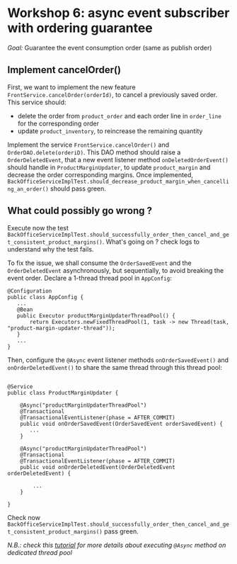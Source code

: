 # Workshop 6: async event subscriber with ordering guarantee

_Goal:_ 
Guarantee the event consumption order (same as publish order)

## Implement cancelOrder()

First, we want to implement the new feature `FrontService.cancelOrder(orderId)`, to cancel a previously saved order.
This service should:
* delete the order from `product_order` and each order line in `order_line` for the corresponding order
* update `product_inventory`, to reincrease the remaining quantity

Implement the service `FrontService.cancelOrder()` and `OrderDAO.delete(orderiD)`. This DAO method should raise a `OrderDeletedEvent`, that a new event listener method `onDeletedOrderEvent()` should handle in `ProductMarginUpdater`, to update `product_margin` and decrease the order corresponding margins.
Once implemented, `BackOfficeServiceImplTest.should_decrease_product_margin_when_cancelling_an_order()` should pass green.


## What could possibly go wrong ?

Execute now the test `BackOfficeServiceImplTest.should_successfully_order_then_cancel_and_get_consistent_product_margins()`. What's going on ? check logs to understand why the test fails.

To fix the issue, we shall consume the `OrderSavedEvent` and the `OrderDeletedEvent` asynchronously, but sequentially, to avoid breaking the event order. Declare a 1-thread thread pool in `AppConfig`:
```
@Configuration
public class AppConfig {
   ...
   @Bean
   public Executor productMarginUpdaterThreadPool() {
       return Executors.newFixedThreadPool(1, task -> new Thread(task, "product-margin-updater-thread"));
   }
   ...
}
```
Then, configure the `@Async` event listener methods `onOrderSavedEvent()` and `onOrderDeletedEvent()` to share the same thread through this thread pool:
```

@Service
public class ProductMarginUpdater {

    @Async("productMarginUpdaterThreadPool")
    @Transactional
    @TransactionalEventListener(phase = AFTER_COMMIT)
    public void onOrderSavedEvent(OrderSavedEvent orderSavedEvent) {
       ...
    }

    @Async("productMarginUpdaterThreadPool")
    @Transactional
    @TransactionalEventListener(phase = AFTER_COMMIT)
    public void onOrderDeletedEvent(OrderDeletedEvent orderDeletedEvent) {
        
        ...
    }
    
}
```

Check now `BackOfficeServiceImplTest.should_successfully_order_then_cancel_and_get_consistent_product_margins()` pass green.

*N.B.: check this [tutorial](https://www.baeldung.com/spring-async#override-the-executor-at-the-method-level) for more details about executing `@Async` method on dedicated thread pool*
